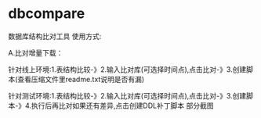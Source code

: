 # dbcompare
数据库结构比对工具
使用方式:

A.比对增量下载：

针对线上环境:1.表结构比较-》2.输入比对库(可选择时间点),点击比对-》3.创建脚本(查看压缩文件里readme.txt说明是否有漏)

针对测试环境:1.表结构比较-》2.输入比对库(可选择时间点),点击比对-》3.创建脚本-》4.执行后再比对如果还有差异,点击创建DDL补丁脚本
部分截图
